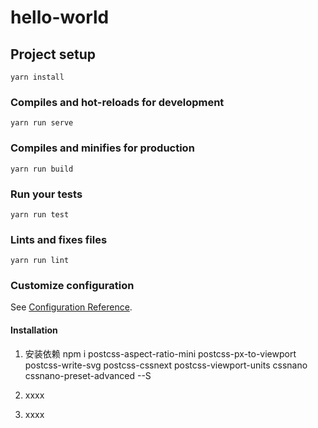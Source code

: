 # hello-world

## Project setup
```
yarn install
```

### Compiles and hot-reloads for development
```
yarn run serve
```

### Compiles and minifies for production
```
yarn run build
```

### Run your tests
```
yarn run test
```

### Lints and fixes files
```
yarn run lint
```

### Customize configuration
See [Configuration Reference](https://cli.vuejs.org/config/).
#### Installation

1. 安装依赖 
  npm i postcss-aspect-ratio-mini postcss-px-to-viewport postcss-write-svg postcss-cssnext postcss-viewport-units cssnano      cssnano-preset-advanced --S

2. xxxx
3. xxxx